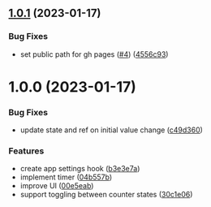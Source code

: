 ## [1.0.1](https://github.com/MkMan/pomodoro/compare/v1.0.0...v1.0.1) (2023-01-17)

### Bug Fixes

- set public path for gh pages ([#4](https://github.com/MkMan/pomodoro/issues/4)) ([4556c93](https://github.com/MkMan/pomodoro/commit/4556c937f280dc1b8ee895f6e89b7c7b85ebb4e0))

# 1.0.0 (2023-01-17)

### Bug Fixes

- update state and ref on initial value change ([c49d360](https://github.com/MkMan/pomodoro/commit/c49d360854eba44036845d80401f5964a7a29d99))

### Features

- create app settings hook ([b3e3e7a](https://github.com/MkMan/pomodoro/commit/b3e3e7a36ab2ef670b1816eceab7cd4e7fe281ba))
- implement timer ([04b557b](https://github.com/MkMan/pomodoro/commit/04b557b7cc54c591f1585e2016757f4a2496e97f))
- improve UI ([00e5eab](https://github.com/MkMan/pomodoro/commit/00e5eabb1c30eb6da7bb38b667e9a9c521097a47))
- support toggling between counter states ([30c1e06](https://github.com/MkMan/pomodoro/commit/30c1e062e7acc2eb14d3a0cb380d07ce522ec547))
